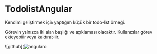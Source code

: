 # TodolistAngular
 Kendimi geliştirmek için yaptığım küçük bir todo-list örneği. 
 
Görevin yalnızca iki alan başlığı ve açıklaması olacaktır. Kullanıcılar görev ekleyebilir veya kaldırabilir.


 ![github](![angularo](https://user-images.githubusercontent.com/65899853/166148123-cb109671-12db-4dc8-b525-1e16d1d19195.PNG)








